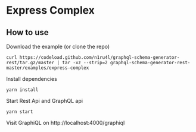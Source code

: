 # Express Complex

## How to use

Download the example (or clone the repo)

```shell
curl https://codeload.github.com/n1ru4l/graphql-schema-generator-rest/tar.gz/master | tar -xz --strip=2 graphql-schema-generator-rest-master/examples/express-complex
```

Install dependencies

```shell
yarn install
```

Start Rest Api and GraphQL api

```shell
yarn start
```

Visit GraphiQL on http://localhost:4000/graphiql
